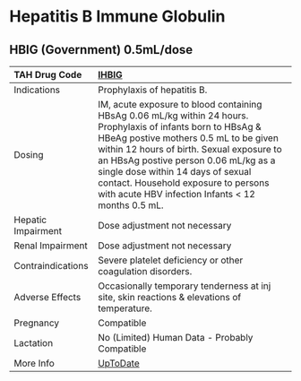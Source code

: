 # Hepatitis B Immune Globulin

## HBIG (Government) 0.5mL/dose

| TAH Drug Code      | [IHBIG](https://www.tahsda.org.tw/drugs/hissearch.php?drug_code=IHBIG)                                                                                                                                                                                                                                                                                                         |
|:-------------------|:-------------------------------------------------------------------------------------------------------------------------------------------------------------------------------------------------------------------------------------------------------------------------------------------------------------------------------------------------------------------------------|
| Indications        | Prophylaxis of hepatitis B.                                                                                                                                                                                                                                                                                                                                                    |
| Dosing             | IM, acute exposure to blood containing HBsAg 0.06 mL/kg within 24 hours. Prophylaxis of infants born to HBsAg & HBeAg postive mothers 0.5 mL to be given within 12 hours of birth. Sexual exposure to an HBsAg postive person 0.06 mL/kg as a single dose within 14 days of sexual contact. Household exposure to persons with acute HBV infection Infants < 12 months 0.5 mL. |
| Hepatic Impairment | Dose adjustment not necessary                                                                                                                                                                                                                                                                                                                                                  |
| Renal Impairment   | Dose adjustment not necessary                                                                                                                                                                                                                                                                                                                                                  |
| Contraindications  | Severe platelet deficiency or other coagulation disorders.                                                                                                                                                                                                                                                                                                                     |
| Adverse Effects    | Occasionally temporary tenderness at inj site, skin reactions & elevations of temperature.                                                                                                                                                                                                                                                                                     |
| Pregnancy          | Compatible                                                                                                                                                                                                                                                                                                                                                                     |
| Lactation          | No (Limited) Human Data - Probably Compatible                                                                                                                                                                                                                                                                                                                                  |
| More Info          | [UpToDate](https://www.uptodate.com/contents/hepatitis-b-immune-globulin-drug-information)                                                                                                                                                                                                                                                                                     |

